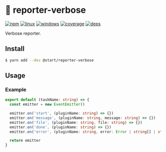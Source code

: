 # 📃 reporter-verbose

[![npm](https://img.shields.io/npm/v/@start/reporter-verbose.svg?style=flat-square)](https://www.npmjs.com/package/@start/reporter-verbose) [![linux](https://img.shields.io/travis/deepsweet/start/master.svg?label=linux&style=flat-square)](https://travis-ci.org/deepsweet/start) [![windows](https://img.shields.io/appveyor/ci/deepsweet/start/master.svg?label=windows&style=flat-square)](https://ci.appveyor.com/project/deepsweet/start) [![coverage](https://img.shields.io/codecov/c/github/deepsweet/start/master.svg?style=flat-square)](https://codecov.io/github/deepsweet/start) [![deps](https://david-dm.org/deepsweet/start.svg?path=packages/reporter-verbose&style=flat-square)](https://david-dm.org/deepsweet/start?path=packages/reporter-verbose)

Verbose reporter.

## Install

```sh
$ yarn add --dev @start/reporter-verbose
```

## Usage

### Example

```ts
export default (taskName: string) => {
  const emitter = new EventEmitter()

  emitter.on('start', (pluginName: string) => {})
  emitter.on('message', (pluginName: string, message: string) => {})
  emitter.on('file', (pluginName: string, file: string) => {})
  emitter.on('done', (pluginName: string) => {})
  emitter.on('error', (pluginName: string, error: Error | string[] | string | null) => {})

  return emitter
}
```
